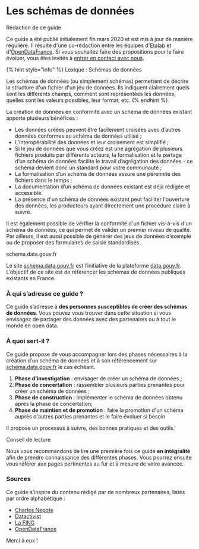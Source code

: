 # Les schémas de données

Rédaction de ce guide

Ce guide a été publié initialement fin mars 2020 et est mis à jour de manière régulière. Il résulte d'une co-rédaction entre les équipes d'[Etalab](https://www.etalab.gouv.fr/) et d'[OpenDataFrance](https://www.opendatafrance.net/). Si vous souhaitez faire des propositions pour le faire évoluer, vous êtes invités à [entrer en contact avec nous](https://etalab.gouv.fr/contact).





{% hint style="info" %}
Lexique : Schémas de données

Les schémas de données (ou simplement schémas) permettent de décrire la structure d'un fichier d'un jeu de données. Ils indiquent clairement quels sont les différents champs, comment sont représentées les données, quelles sont les valeurs possibles, leur format, etc.
{% endhint %}

La création de données en conformité avec un schéma de données existant apporte plusieurs bénéfices :

* Les données créées peuvent être facilement croisées avec d’autres données conformes au schéma de données utilisé ;
* L’interopérabilité des données et leur croisement est simplifié ;
* Si le jeu de données que vous créez est une agrégation de plusieurs fichiers produits par différents acteurs, la formalisation et le partage d’un schéma de données facilite le travail d’agrégation des données - ce schéma devient donc un standard pour votre communauté ;
* La formalisation d’un schéma de données assure une pérennité des fichiers dans le temps ;
* La documentation d’un schéma de données existant est déjà rédigée et accessible.
* La présence d'un schéma de données existant peut faciliter l'ouverture des données, les producteurs ayant directement une procédure claire à suivre.

Il est également possible de vérifier la conformité d'un fichier vis-à-vis d'un schéma de données, ce qui permet de valider un premier niveau de qualité. Par ailleurs, il est aussi possible de générer des jeux de données d’exemple ou de proposer des formulaires de saisie standardisés.

schema.data.gouv.fr

Le site [schema.data.gouv.fr](https://schema.data.gouv.fr/) est l’initiative de la plateforme [data.gouv.fr](https://data.gouv.fr/). L’objectif de ce site est de référencer les schémas de données publiques existants en France.

### À qui s’adresse ce guide ? <a href="#a-qui-s-adresse-ce-guide" id="a-qui-s-adresse-ce-guide"></a>

Ce guide s’adresse à **des personnes susceptibles de créer des schémas de données**. Vous pouvez vous trouver dans cette situation si vous envisagez de partager des données avec des partenaires ou à tout le monde en open data.

### À quoi sert-il ? <a href="#a-quoi-sert-il" id="a-quoi-sert-il"></a>

Ce guide propose de vous accompagner lors des phases nécessaires à la création d’un schéma de données et à son référencement sur [schema.data.gouv.fr](https://schema.data.gouv.fr/) le cas échéant.

1. **Phase d’investigation** : envisager de créer un schéma de données ;
2. **Phase de concertation** : rassembler plusieurs parties prenantes pour créer un schéma de données ;
3. **Phase de construction** : implémenter le schéma de données obtenu après la phase de concertation;
4. **Phase de maintien et de promotion** : faire la promotion d'un schéma auprès d'autres parties prenantes et le faire évoluer si besoin

Il propose un processus à suivre, des bonnes pratiques et des outils.

Conseil de lecture

Nous vous recommandons de lire une première fois ce guide **en intégralité** afin de prendre connaissance des différentes phases. Vous pourrez ensuite vous référer aux pages pertinentes au fur et à mesure de votre avancée.

### Sources <a href="#sources" id="sources"></a>

Ce guide s'inspire du contenu rédigé par de nombreux partenaires, listés par ordre alphabétique :

* [Charles Nepote](https://twitter.com/charlesnepote)
* [Datactivist](https://datactivist.coop/)
* [La FING](https://fing.org/)
* [OpenDataFrance](http://www.opendatafrance.net/)

Merci à eux !





